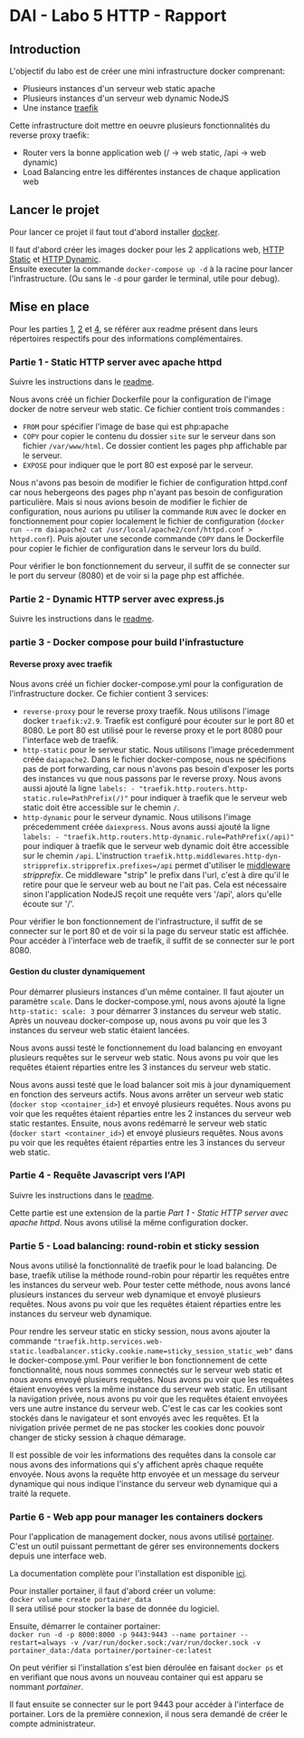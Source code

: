 # DAI - Labo 5 HTTP - Rapport

## Introduction

L'objectif du labo est de créer une mini infrastructure docker comprenant: 
- Plusieurs instances d'un serveur web static apache
- Plusieurs instances d'un serveur web dynamic NodeJS
- Une instance [traefik](https://traefik.io/traefik/)

Cette infrastructure doit mettre en oeuvre plusieurs fonctionnalités du reverse proxy traefik: 
- Router vers la bonne application web (/ -> web static, /api -> web dynamic)
- Load Balancing entre les différentes instances de chaque application web

## Lancer le projet

Pour lancer ce projet il faut tout d'abord installer [docker](https://www.docker.com/products/personal/).  

Il faut d'abord créer les images docker pour les 2 applications web, [HTTP Static](./part1-http_static/) et [HTTP Dynamic](./part4-http_static/).  
Ensuite executer la commande `docker-compose up -d` à la racine pour lancer l'infrastructure. (Ou sans le `-d` pour garder le terminal, utile pour debug).

## Mise en place

Pour les parties [1](./part1-http_static/), [2](./part2-express/) et [4](./part4-http_static/), se référer aux readme présent dans leurs répertoires respectifs pour des informations complémentaires.

### Partie 1 - Static HTTP server avec apache httpd

Suivre les instructions dans le [readme](./part1-http_static/).

Nous avons créé un fichier Dockerfile pour la configuration de l'image docker de notre serveur web static.
Ce fichier contient trois commandes :
- `FROM` pour spécifier l'image de base qui est php:apache
- `COPY` pour copier le contenu du dossier `site` sur le serveur dans son fichier `/var/www/html`. Ce dossier contient les pages php affichable par le serveur.
- `EXPOSE` pour indiquer que le port 80 est exposé par le serveur.

Nous n'avons pas besoin de modifier le fichier de configuration httpd.conf car nous hebergeons des pages php n'ayant pas besoin de configuration particulière. Mais si nous avions besoin de modifier le fichier de configuration, nous aurions pu utiliser la commande `RUN` avec le docker en fonctionnement pour copier localement le fichier de configuration (`docker run --rm daiapache2 cat /usr/local/apache2/conf/httpd.conf > httpd.conf`). Puis ajouter une seconde commande `COPY` dans le Dockerfile pour copier le fichier de configuration dans le serveur lors du build. 

Pour vérifier le bon fonctionnement du serveur, il suffit de se connecter sur le port du serveur (8080) et de voir si la page php est affichée.

### Partie 2 - Dynamic HTTP server avec express.js

Suivre les instructions dans le [readme](./part2-express/).

### partie 3 - Docker compose pour build l'infrastucture

#### Reverse proxy avec traefik

Nous avons créé un fichier docker-compose.yml pour la configuration de l'infrastructure docker. Ce fichier contient 3 services:
- `reverse-proxy` pour le reverse proxy traefik. Nous utilisons l'image docker `traefik:v2.9`. Traefik est configuré pour écouter sur le port 80 et 8080. Le port 80 est utilisé pour le reverse proxy et le port 8080 pour l'interface web de traefik. 
- `http-static` pour le serveur static. Nous utilisons l'image précedemment créée `daiapache2`. Dans le fichier docker-compose, nous ne spécifions pas de port forwarding, car nous n'avons pas besoin d'exposer les ports des instances vu que nous passons par le reverse proxy. Nous avons aussi ajouté la ligne `labels: - "traefik.http.routers.http-static.rule=PathPrefix(/)"` pour indiquer à traefik que le serveur web static doit être accessible sur le chemin `/`.
- `http-dynamic` pour le serveur dynamic. Nous utilisons l'image précedemment créée `daiexpress`. Nous avons aussi ajouté la ligne `labels: - "traefik.http.routers.http-dynamic.rule=PathPrefix(/api)"` pour indiquer à traefik que le serveur web dynamic doit être accessible sur le chemin `/api`. L'instruction `traefik.http.middlewares.http-dyn-stripprefix.stripprefix.prefixes=/api` permet d'utiliser le [middleware](https://doc.traefik.io/traefik/middlewares/overview/) *stripprefix*. Ce middleware "strip" le prefix dans l'url, c'est à dire qu'il le retire pour que le serveur web au bout ne l'ait pas. Cela est nécessaire sinon l'application NodeJS reçoit une requête vers '/api', alors qu'elle écoute sur '/'.

Pour vérifier le bon fonctionnement de l'infrastructure, il suffit de se connecter sur le port 80 et de voir si la page du serveur static est affichée. Pour accéder à l'interface web de traefik, il suffit de se connecter sur le port 8080.

#### Gestion du cluster dynamiquement

Pour démarrer plusieurs instances d'un même container. Il faut ajouter un paramètre `scale`. Dans le docker-compose.yml, nous avons ajouté la ligne `http-static: scale: 3` pour démarrer 3 instances du serveur web static. Après un nouveau docker-compose up, nous avons pu voir que les 3 instances du serveur web static étaient lancées.

Nous avons aussi testé le fonctionnement du load balancing en envoyant plusieurs requêtes sur le serveur web static. Nous avons pu voir que les requêtes étaient réparties entre les 3 instances du serveur web static.

Nous avons aussi testé que le load balancer soit mis à jour dynamiquement en fonction des serveurs actifs.
Nous avons arrêter un serveur web static (`docker stop <container_id>`) et envoyé plusieurs requêtes. Nous avons pu voir que les requêtes étaient réparties entre les 2 instances du serveur web static restantes. Ensuite, nous avons redémarré le serveur web static (`docker start <container_id>`) et envoyé plusieurs requêtes. Nous avons pu voir que les requêtes étaient réparties entre les 3 instances du serveur web static. 

### Partie 4 - Requête Javascript vers l'API

Suivre les instructions dans le [readme](./part4-http_static/).

Cette partie est une extension de la partie *Part 1 - Static HTTP server avec apache httpd*. Nous avons utilisé la même configuration docker.

### Partie 5 - Load balancing: round-robin et sticky session

Nous avons utilisé la fonctionnalité de traefik pour le load balancing. De base, traefik utilise la méthode round-robin pour répartir les requêtes entre les instances du serveur web. Pour tester cette méthode, nous avons lancé plusieurs instances du serveur web dynamique et envoyé plusieurs requêtes. Nous avons pu voir que les requêtes étaient réparties entre les instances du serveur web dynamique.

Pour rendre les serveur static en sticky session, nous avons ajouter la commande `"traefik.http.services.web-static.loadbalancer.sticky.cookie.name=sticky_session_static_web"` dans le docker-compose.yml. Pour verifier le bon fonctionnement de cette fonctionnalité, nous nous sommes connectés sur le serveur web static et nous avons envoyé plusieurs requêtes. Nous avons pu voir que les requêtes étaient envoyées vers la même instance du serveur web static. En utilisant la navigation privée, nous avons pu voir que les requêtes étaient envoyées vers une autre instance du serveur web. C'est le cas car les cookies sont stockés dans le navigateur et sont envoyés avec les requêtes. Et la nivigation privée permet de ne pas stocker les cookies donc pouvoir changer de sticky session à chaque démarage.

Il est possible de voir les informations des requêtes dans la console car nous avons des informations qui s'y affichent après chaque requête envoyée. Nous avons la requête http envoyée et un message du serveur dynamique qui nous indique l'instance du serveur web dynamique qui a traité la requete.

### Partie 6 - Web app pour manager les containers dockers

Pour l'application de management docker, nous avons utilisé [portainer](https://www.portainer.io/). C'est un outil puissant permettant de gérer ses environnements dockers depuis une interface web. 

La documentation complète pour l'installation est disponible [ici](https://docs.portainer.io/start/install/server/docker).

Pour installer portainer, il faut d'abord créer un volume:  
`docker volume create portainer_data`  
Il sera utilisé pour stocker la base de donnée du logiciel.  

Ensuite, démarrer le container portainer:  
`docker run -d -p 8000:8000 -p 9443:9443 --name portainer --restart=always -v /var/run/docker.sock:/var/run/docker.sock -v portainer_data:/data portainer/portainer-ce:latest`

On peut vérifier si l'installation s'est bien déroulée en faisant `docker ps` et en verifiant que nous avons un nouveau container qui est apparu se nommant *portainer*.

Il faut ensuite se connecter sur le port 9443 pour accéder à l'interface de portainer. Lors de la première connexion, il nous sera demandé de créer le compte administrateur.